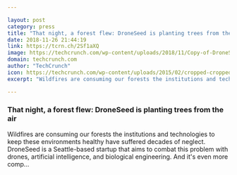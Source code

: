 ```yaml
---

layout: post
category: press
title: "That night, a forest flew: DroneSeed is planting trees from the air"
date: 2018-11-26 21:44:19
link: https://tcrn.ch/2Sf1aXQ
image: https://techcrunch.com/wp-content/uploads/2018/11/Copy-of-DroneSeed_Field-12.jpg?w=600
domain: techcrunch.com
author: "TechCrunch"
icon: https://techcrunch.com/wp-content/uploads/2015/02/cropped-cropped-favicon-gradient.png?w=180
excerpt: "Wildfires are consuming our forests the institutions and technologies to keep these environments healthy have suffered decades of neglect. DroneSeed is a Seattle-based startup that aims to combat this problem with drones, artificial intelligence, and biological engineering. And it's even more comp…"

---
```


### That night, a forest flew: DroneSeed is planting trees from the air

Wildfires are consuming our forests the institutions and technologies to keep these environments healthy have suffered decades of neglect. DroneSeed is a Seattle-based startup that aims to combat this problem with drones, artificial intelligence, and biological engineering. And it's even more comp…